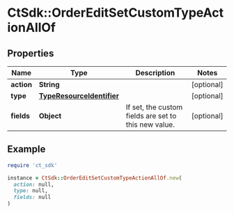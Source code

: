 # CtSdk::OrderEditSetCustomTypeActionAllOf

## Properties

| Name | Type | Description | Notes |
| ---- | ---- | ----------- | ----- |
| **action** | **String** |  | [optional] |
| **type** | [**TypeResourceIdentifier**](TypeResourceIdentifier.md) |  | [optional] |
| **fields** | **Object** | If set, the custom fields are set to this new value. | [optional] |

## Example

```ruby
require 'ct_sdk'

instance = CtSdk::OrderEditSetCustomTypeActionAllOf.new(
  action: null,
  type: null,
  fields: null
)
```

